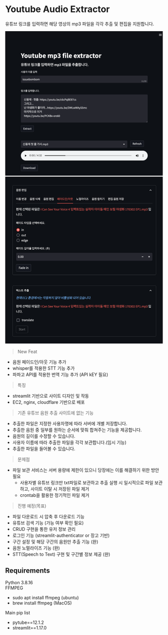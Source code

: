 # Youtube Audio Extractor
유튜브 링크를 입력하면 해당 영상의 mp3 파일을 각각 추출 및 편집을 지원합니다.


![reference_01](img/reference_img_01.png)
![reference_03](img/reference_img_03.png)

> New Feat
- 음원 페이드인/아웃 기능 추가
- whisper를 적용한 STT 기능 추가
- 파파고 API를 적용한 번역 기능 추가 (API kEY 필요)


> 특징
- streamlit 기반으로 사이트 디자인 및 작동
- EC2, nginx, cloudflare 기반으로 배포
> 기존 유튜브 음원 추출 사이트에 없는 기능
- 추출한 파일은 지정한 사용자명에 따라 서버에 개별 저장합니다.
- 추출한 음원 중 일부를 원하는 순서에 맞춰 합쳐주는 기능을 제공합니다.
- 음원의 길이를 수정할 수 있습니다.
- 사용자 이름에 따라 추출한 파일을 각각 보관합니다.(임시 기능)
- 추출한 파일을 들어볼 수 있습니다.

> 문제점
- 파일 보관 서비스는 서버 용량에 제한이 있으니 당장에는 이를 해결하기 위한 방안 필요
    - 사용자별 유튜브 링크만 txt파일로 보관하고 추출 실행 시 일시적으로 파일 보관하고, 사이트 이탈 시 저장된 파일 제거
    - crontab을 활용한 정기적인 파일 제거

> 진행 예정(목표)
- 파일 다운로드 시 압축 후 다운로드 기능
- 유튜브 검색 기능 (가능 여부 확인 필요)
- CRUD 구현을 통한 유저 정보 관리
- 로그인 기능 (streamlit-authenticator or 장고 기반)
- 구간 설정 및 해당 구간의 음원만 추출 기능 (완)
- 음원 노멀라이즈 기능 (완)
- STT(Speech to Text) 구현 및 구간별 정보 제공 (완)
## Requirements
Python 3.8.16  
FFMPEG
- sudo apt install ffmpeg (ubuntu)
- brew install ffmpeg (MacOS)

Main pip list
- pytube==12.1.2
- streamlit==1.17.0